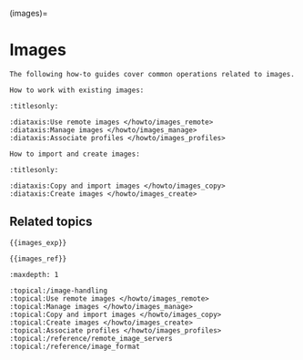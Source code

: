 (images)=
# Images

```{only} diataxis
The following how-to guides cover common operations related to images.

How to work with existing images:
```

```{filtered-toctree}
:titlesonly:

:diataxis:Use remote images </howto/images_remote>
:diataxis:Manage images </howto/images_manage>
:diataxis:Associate profiles </howto/images_profiles>
```

```{only} diataxis
How to import and create images:
```

```{filtered-toctree}
:titlesonly:

:diataxis:Copy and import images </howto/images_copy>
:diataxis:Create images </howto/images_create>
```

## Related topics

```{only} diataxis
{{images_exp}}

{{images_ref}}
```

```{filtered-toctree}
:maxdepth: 1

:topical:/image-handling
:topical:Use remote images </howto/images_remote>
:topical:Manage images </howto/images_manage>
:topical:Copy and import images </howto/images_copy>
:topical:Create images </howto/images_create>
:topical:Associate profiles </howto/images_profiles>
:topical:/reference/remote_image_servers
:topical:/reference/image_format
```
